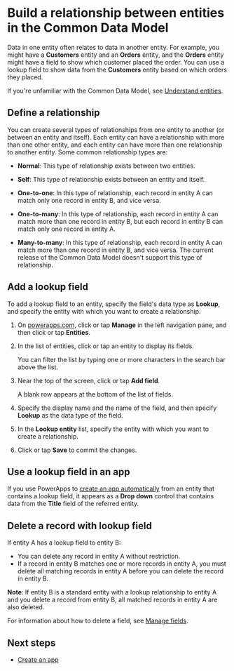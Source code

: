 <properties
	pageTitle="Entity relationships via lookup field | Microsoft Common Data Model"
	description="Build a relationship between entities by using a lookup field."
	services="powerapps"
	documentationCenter="na"
	authors="karthik-1"
	manager="erikre"
	editor=""
	tags=""/>

<tags
   ms.service="powerapps"
   ms.devlang="na"
   ms.topic="article"
   ms.tgt_pltfrm="na"
   ms.workload="na"
   ms.date="07/21/2016"
   ms.author="karthikb"/>

# Build a relationship between entities in the Common Data Model #
Data in one entity often relates to data in another entity. For example, you might have a **Customers** entity and an **Orders** entity, and the **Orders** entity might have a field to show which customer placed the order. You can use a lookup field to show data from the **Customers** entity based on which orders they placed.

If you're unfamiliar with the Common Data Model, see [Understand entities](data-platform-intro.md).

## Define a relationship ##
You can create several types of relationships from one entity to another (or between an entity and itself). Each entity can have a relationship with more than one other entity, and each entity can have more than one relationship to another entity. Some common relationship types are:

- **Normal**: This type of relationship exists between two entities.

- **Self**: This type of relationship exists between an entity and itself.

- **One-to-one**: In this type of relationship, each record in entity A can match only one record in entity B, and vice versa.

- **One-to-many**: In this type of relationship, each record in entity A can match more than one record in entity B, but each record in entity B can match only one record in entity A.

- **Many-to-many**: In this type of relationship, each record in entity A can match more than one record in entity B, and vice versa. The current release of the Common Data Model doesn't support this type of relationship.

## Add a lookup field ##
To add a lookup field to an entity, specify the field's data type as **Lookup**, and specify the entity with which you want to create a relationship.

1. On [powerapps.com](https://web.powerapps.com), click or tap **Manage** in the left navigation pane, and then click or tap **Entities**.

1. In the list of entities, click or tap an entity to display its fields.

	You can filter the list by typing one or more characters in the search bar above the list.

1. Near the top of the screen, click or tap **Add field**.

	A blank row appears at the bottom of the list of fields.

1. Specify the display name and the name of the field, and then specify **Lookup** as the data type of the field.

1. In the **Lookup entity** list, specify the entity with which you want to create a relationship.

1. Click or tap **Save** to commit the changes.

## Use a lookup field in an app ##
If you use PowerApps to [create an app automatically](data-platform-create-app.md) from an entity that contains a lookup field, it appears as a **Drop down** control that contains data from the **Title** field of the referred entity.

## Delete a record with lookup field ##
If entity A has a lookup field to entity B:

- You can delete any record in entity A without restriction.
- If a record in entity B matches one or more records in entity A, you must delete all matching records in entity A before you can delete the record in entity B.

**Note**: If entity B is a standard entity with a lookup relationship to entity A and you delete a record from entity B, all matched records in entity A are also deleted.

For information about how to delete a field, see [Manage fields](data-platform-manage-fields.md).

## Next steps ##
- [Create an app](data-platform-create-app.md)
